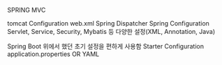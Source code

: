 SPRING MVC

tomcat Configuration
	web.xml
		Spring Dispatcher
	Spring Configuration
		Servlet, Service, Security, Mybatis 등 다양한 설정(XML, Annotation, Java)
		
Spring Boot
	위에서 했던 초기 설정을 편하게 사용함
	Starter Configuration
		application.properties OR YAML


